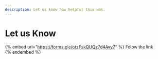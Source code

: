 ```yaml
---
description: Let us know how helpful this was.
---
```


# Let us Know

{% embed url="https://forms.gle/otzFskQUQz7d4Avy7" %}
Folow the link
{% endembed %}

